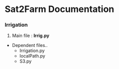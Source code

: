 # Sat2Farm Documentation

### Irrigation
1. Main file : **Irrig.py**
  - Dependent files..
    - Irrigation.py
    - localPath.py
    - S3.py
